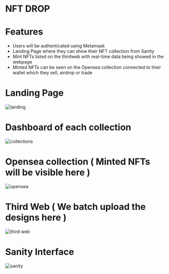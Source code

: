 # NFT DROP 

# Features 

* Users will be authenticated using Metamask 
* Landing Page where they can show their NFT collection from Sanity
* Mint NFTs listed on the thirdweb with real-time data being showed in the webpage 
* Minted NFTs can be seen on the Opensea collection connected to their wallet which they sell, airdrop or trade

# Landing Page 

![landing](https://user-images.githubusercontent.com/77283508/175477952-8a6496a5-efe5-4aee-85aa-86e88ababa8b.PNG)

# Dashboard of each collection 

![collections](https://user-images.githubusercontent.com/77283508/175477945-73e74e1f-0bd6-4545-b99f-0fdd3f880935.PNG)

# Opensea collection ( Minted NFTs will be visible here )

![opensea](https://user-images.githubusercontent.com/77283508/175477940-4035565e-c35c-4454-aff4-ef48d79be173.PNG)

# Third Web ( We batch upload the designs here )

![third web](https://user-images.githubusercontent.com/77283508/175477938-6f9f9619-026c-4e6f-a45e-99ca9f3ad844.PNG)

# Sanity Interface

![sanity](https://user-images.githubusercontent.com/77283508/175477920-5555d2bf-8d5e-4383-9da8-16c01d973d8e.PNG)
